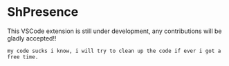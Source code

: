 # ShPresence
This VSCode extension is still under development, any contributions will be gladly accepted!!

```
my code sucks i know, i will try to clean up the code if ever i got a free time.
```

